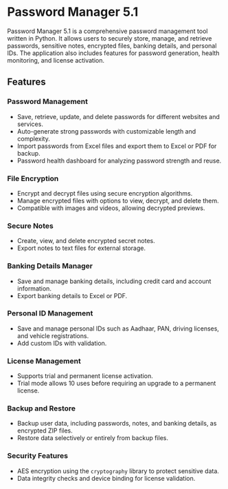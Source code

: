 # Password Manager 5.1

Password Manager 5.1 is a comprehensive password management tool written in Python. It allows users to securely store, manage, and retrieve passwords, sensitive notes, encrypted files, banking details, and personal IDs. The application also includes features for password generation, health monitoring, and license activation.

## Features

### Password Management
- Save, retrieve, update, and delete passwords for different websites and services.
- Auto-generate strong passwords with customizable length and complexity.
- Import passwords from Excel files and export them to Excel or PDF for backup.
- Password health dashboard for analyzing password strength and reuse.

### File Encryption
- Encrypt and decrypt files using secure encryption algorithms.
- Manage encrypted files with options to view, decrypt, and delete them.
- Compatible with images and videos, allowing decrypted previews.

### Secure Notes
- Create, view, and delete encrypted secret notes.
- Export notes to text files for external storage.

### Banking Details Manager
- Save and manage banking details, including credit card and account information.
- Export banking details to Excel or PDF.

### Personal ID Management
- Save and manage personal IDs such as Aadhaar, PAN, driving licenses, and vehicle registrations.
- Add custom IDs with validation.

### License Management
- Supports trial and permanent license activation.
- Trial mode allows 10 uses before requiring an upgrade to a permanent license.

### Backup and Restore
- Backup user data, including passwords, notes, and banking details, as encrypted ZIP files.
- Restore data selectively or entirely from backup files.

### Security Features
- AES encryption using the `cryptography` library to protect sensitive data.
- Data integrity checks and device binding for license validation.

